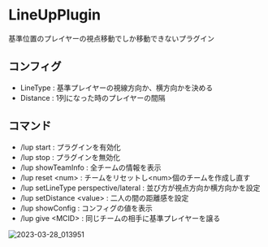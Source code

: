# LineUpPlugin
基準位置のプレイヤーの視点移動でしか移動できないプラグイン

## コンフィグ
- LineType : 基準プレイヤーの視線方向か、横方向かを決める
- Distance : 1列になった時のプレイヤーの間隔

## コマンド
- /lup start : プラグインを有効化
- /lup stop : プラグインを無効化
- /lup showTeamInfo : 全チームの情報を表示
- /lup reset \<num\> : チームをリセットし\<num\>個のチームを作成し直す
- /lup setLineType perspective\/lateral : 並び方が視点方向か横方向かを設定
- /lup setDistance \<value\> : 二人の間の距離感を設定
- /lup showConfig : コンフィグの値を表示
- /lup give \<MCID\> : 同じチームの相手に基準プレイヤーを譲る

![2023-03-28_013951](https://user-images.githubusercontent.com/115648249/232639929-353f939d-a86b-4fa4-a0de-26e82f4e3f37.png)


